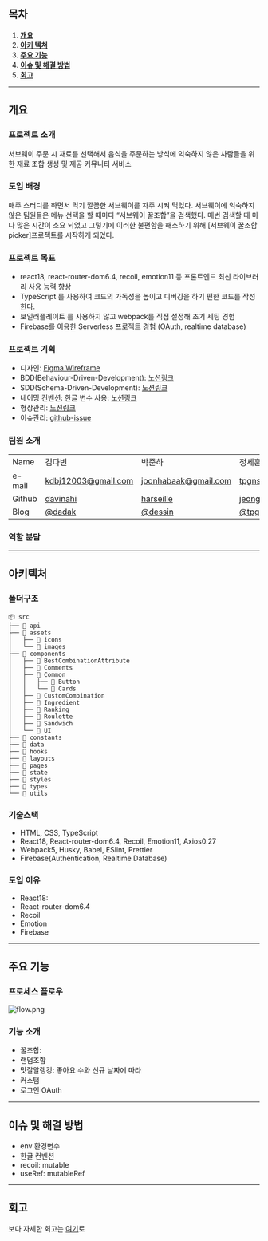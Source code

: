 ## 목차

1. [**개요**](#1)
2. [**아키 텍쳐**](#2)
3. [**주요 기능**](#3)
4. [**이슈 및 해결 방법**](#4)
5. [**회고**](#5)
   <br />

---

<div id="1"></div>

## 개요

### 프로젝트 소개

서브웨이 주문 시 재료를 선택해서 음식을 주문하는 방식에 익숙하지 않은 사람들을 위한 재료 조합 생성 및 제공 커뮤니티 서비스

### 도입 배경

매주 스터디를 하면서 먹기 깔끔한 서브웨이를 자주 시켜 먹었다. 서브웨이에 익숙하지 않은 팀원들은 메뉴 선택을 할 때마다 “서브웨이 꿀조합”을 검색했다. 매번 검색할 때 마다 많은 시간이 소요 되었고 그렇기에 이러한 불편함을 해소하기 위해 [서브웨이 꿀조합 picker]프로젝트를 시작하게 되었다.

### 프로젝트 목표

- react18, react-router-dom6.4, recoil, emotion11 등 프론트엔드 최신 라이브러리 사용 능력 향상
- TypeScript 를 사용하여 코드의 가독성을 높이고 디버깅을 하기 편한 코드를 작성한다.
- 보일러플레이트 를 사용하지 않고 webpack를 직접 설정해 초기 세팅 경험
- Firebase를 이용한 Serverless 프로젝트 경험 (OAuth, realtime database)

### 프로젝트 기획

- 디자인: <a href="https://www.figma.com/file/eI2jrYfrVIDJlrbklrjJnN/Be-Real-FE-Dev?node-id=33%3A6&t=688n15HxUHCp3Dx8-0" target="_blank">Figma Wireframe</a>
- BDD(Behaviour-Driven-Development): <a href="https://www.notion.so/Tasks-BDD-32ee18c200aa42249f328571cc2394d7" target="_blank">노션링크</a>
- SDD(Schema-Driven-Development): <a href="https://www.notion.so/aaa724aa166c4c2b96392264fa700201" target="_blank">노션링크</a>
- 네이밍 컨벤션: 한글 변수 사용: <a href="https://www.notion.so/daaf58b9e2fa48048ff98c858253bfae" target="_blank">노션링크</a>
- 형상관리: <a href="https://absorbed-leek-405.notion.site/Git-Convention-f451556383d943789d64d7c55029872b" target="_blank">노션링크</a>
- 이슈관리: <a href="https://github.com/harseille/WhatSsub/issues" target="_blank">github-issue</a>

### 팀원 소개

<table class="tg">
<tbody>
  <tr>
    <td>Name</td>
    <td>김다빈</td>
    <td>박준하</td>
    <td>정세훈</td>
    <td>최원오</td>
    <td>황도은</td>
  </tr>
  <tr>
    <td >e-mail</td>
    <td ><a href="mailto:kdbj12003@gmail.com">kdbj12003@gmail.com</a></td>
    <td ><a href="mailto:joonhabaak@gmail.com">joonhabaak@gmail.com</a></td>
    <td ><a href="mailto:tpgns933@gmail.com">tpgns933@gmail.com</a></td>
    <td ><a href="mailto:cwo1401@gmail.com">cwo1401@gmail.com</a></td>
    <td ><a href="mailto:dehya0518@naver.com">dehya0518@naver.com</a></td>
  </tr>
  <tr>
    <td>Github</td>
    <td><a href="https://github.com/davinahi" target="_blank">davinahi</a></td>
    <td><a href="https://github.com/harseille" target="_blank">harseille</a></td>
    <td><a href="https://github.com/jeong-se-hun" target="_blank">jeong-se-hun</a></td>
    <td><a href="https://github.com/choi1five" target="_blank">choi1five</a></td>
    <td><a href="https://github.com/dee0518" target="_blank">dee0518</a></td>
  </tr>
  <tr>
    <td>Blog</td>
    <td><a href="https://velog.io/@dadak" target="_blank">@dadak</a></td>
    <td><a href="https://velog.io/@dessin" target="_blank">@dessin</a></td>
    <td><a href="https://velog.io/@tpgns933" target="_blank">@tpgns933</a></td>
    <td><a href="https://velog.io/@o1_choi" target="_blank">@o1_choi</a></td>
    <td><a href="https://velog.io/@dee0518" target="_blank">@dee0518</a></td>
  </tr>
</tbody>
</table>

### 역할 분담

---

<div id="2"></div>

## 아키텍처

### 폴더구조

```
📦 src
├── 📂 api
├── 📂 assets
│   ├── 📂 icons
│   └── 📂 images
├── 📂 components
│   ├── 📂 BestCombinationAttribute
│   ├── 📂 Comments
│   ├── 📂 Common
│   │   ├── 📂 Button
│   │   └── 📂 Cards
│   ├── 📂 CustomCombination
│   ├── 📂 Ingredient
│   ├── 📂 Ranking
│   ├── 📂 Roulette
│   ├── 📂 Sandwich
│   └── 📂 UI
├── 📂 constants
├── 📂 data
├── 📂 hooks
├── 📂 layouts
├── 📂 pages
├── 📂 state
├── 📂 styles
├── 📂 types
└── 📂 utils
```

### 기술스택

- HTML, CSS, TypeScript
- React18, React-router-dom6.4, Recoil, Emotion11, Axios0.27
- Webpack5, Husky, Babel, ESlint, Prettier
- Firebase(Authentication, Realtime Database)

### 도입 이유

- React18:
- React-router-dom6.4
- Recoil
- Emotion
- Firebase

---

<div id="3"></div>

## 주요 기능

### 프로세스 플로우

![flow.png](https://www.notion.so/image/https%3A%2F%2Fs3-us-west-2.amazonaws.com%2Fsecure.notion-static.com%2F3a1e7735-d2c8-4cd0-b9ab-9b46c8f995fb%2Fflow.png?table=block&id=699f0a99-6f20-42a2-8763-8bc43709a416&spaceId=a2ac351c-251d-4c62-86bd-40e368d410a5&width=2000&userId=1c23a479-d6dc-4c17-a240-67408e56fb9b&cache=v2)

### 기능 소개

- 꿀조합:
- 랜덤조합
- 맛잘알랭킹: 좋아요 수와 신규 날짜에 따라
- 커스텀
- 로그인 OAuth

---

<div id="4"></div>

## 이슈 및 해결 방법

- env 환경변수
- 한글 컨벤션
- recoil: mutable
- useRef: mutableRef

---

<div id="5"></div>

## 회고

보다 자세한 회고는 <a href="https://www.notion.so/69cf2d64c62749808891a83a552d4528" target="_blank">여기</a>로
